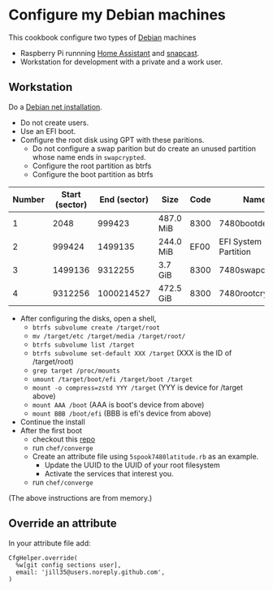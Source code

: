 # Configure my Debian machines

This cookbook configure two types of [Debian](https://www.debian.org) machines
- Raspberry Pi runnning [Home Assistant](https://www.home-assistant.io)
and [snapcast](https://github.com/badaix/snapcast).
- Workstation for development with a private and a work user.

## Workstation

Do a [Debian net installation](https://www.debian.org/distrib/netinst).

- Do not create users.
- Use an EFI boot.
- Configure the root disk using GPT with these paritions.
  - Do not configure a swap parition but do create an unused partition whose name ends in `swapcrypted`.
  - Configure the root partition as btrfs
  - Configure the boot partition as btrfs

| Number | Start (sector) | End (sector) | Size       | Code | Name                 |
| ------ | -------------- | ------------ | ---------- | ---- | -------------------- |
|   1    |         2048   |       999423 |  487.0 MiB | 8300 | 7480bootdev          |
|   2    |       999424   |      1499135 |  244.0 MiB | EF00 | EFI System Partition |
|   3    |      1499136   |      9312255 |  3.7 GiB   | 8300 | 7480swapcrypted      |
|   4    |      9312256   |   1000214527 |  472.5 GiB | 8300 | 7480rootcrypted      |

- After configuring the disks, open a shell,
  - `btrfs subvolume create /target/root`
  - `mv /target/etc /target/media /target/root/`
  - `btrfs subvolume list /target`
  - `btrfs subvolume set-default XXX /target` (XXX is the ID of /target/root)
  - `grep target /proc/mounts`
  - `umount /target/boot/efi /target/boot /target`
  - `mount -o compress=zstd YYY /target` (YYY is device for /target above)
  - `mount AAA /boot` (AAA is boot's device from above)
  - `mount BBB /boot/efi` (BBB is efi's device from above)
- Continue the install
- After the first boot
  - checkout this [repo](https://github.com/stuart12/stuart-system)
  - run `chef/converge`
  - Create an attribute file using `5spook7480latitude.rb` as an example.
    - Update the UUID to the UUID of your root filesystem
    - Activate the services that interest you.
  - run `chef/converge`

(The above instructions are from memory.)

## Override an attribute
In your attribute file add:

    CfgHelper.override(
      %w[git config sections user],
      email: 'jill35@users.noreply.github.com',
    )

